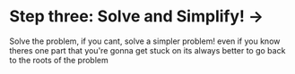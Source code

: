 # Step three: Solve and Simplify! ->

Solve the problem, if you cant, solve a simpler problem!
even if you know theres one part that you're gonna get stuck on its always better to go back to the roots of the problem
